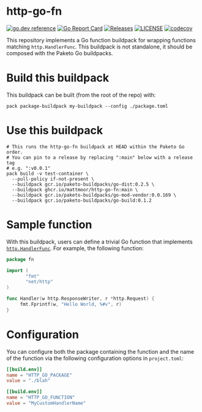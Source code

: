 # http-go-fn

[![go.dev reference](https://img.shields.io/badge/go.dev-reference-007d9c?logo=go&logoColor=white)](https://pkg.go.dev/github.com/mattmoor/http-go-fn)
[![Go Report Card](https://goreportcard.com/badge/mattmoor/http-go-fn)](https://goreportcard.com/report/mattmoor/http-go-fn)
[![Releases](https://img.shields.io/github/release-pre/mattmoor/http-go-fn.svg?sort=semver)](https://github.com/mattmoor/http-go-fn/releases)
[![LICENSE](https://img.shields.io/github/license/mattmoor/http-go-fn.svg)](https://github.com/mattmoor/http-go-fn/blob/master/LICENSE)
[![codecov](https://codecov.io/gh/mattmoor/http-go-fn/branch/master/graph/badge.svg)](https://codecov.io/gh/mattmoor/http-go-fn)

This repository implements a Go function buildpack for wrapping functions matching `http.HandlerFunc`.
This buildpack is not standalone, it should be composed with the Paketo Go buildpacks.


# Build this buildpack

This buildpack can be built (from the root of the repo) with:

```shell
pack package-buildpack my-buildpack --config ./package.toml
```


# Use this buildpack

```shell
# This runs the http-go-fn buildpack at HEAD within the Paketo Go order.
# You can pin to a release by replacing ":main" below with a release tag
# e.g. ":v0.0.1"
pack build -v test-container \
  --pull-policy if-not-present \
  --buildpack gcr.io/paketo-buildpacks/go-dist:0.2.5 \
  --buildpack ghcr.io/mattmoor/http-go-fn:main \
  --buildpack gcr.io/paketo-buildpacks/go-mod-vendor:0.0.169 \
  --buildpack gcr.io/paketo-buildpacks/go-build:0.1.2
```


# Sample function

With this buildpack, users can define a trivial Go function that implements
[`http.HandlerFunc`](https://godoc.org/net/http#HandlerFunc).  For example,
the following function:

```go
package fn

import (
       "fmt"
       "net/http"
)

func Handler(w http.ResponseWriter, r *http.Request) {
     fmt.Fprintf(w, "Hello World, %#v", r)
}
```


# Configuration

You can configure both the package containing the function and the name of
the function via the following configuration options in `project.toml`:

```toml
[[build.env]]
name = "HTTP_GO_PACKAGE"
value = "./blah"

[[build.env]]
name = "HTTP_GO_FUNCTION"
value = "MyCustomHandlerName"
```

